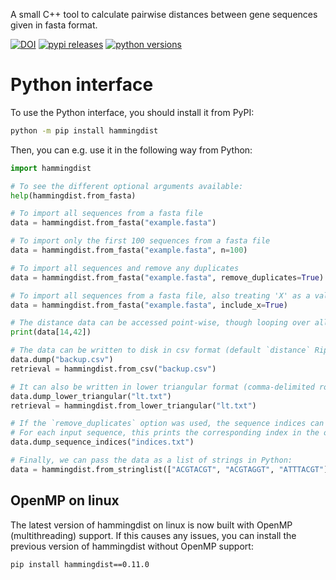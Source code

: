 A small C++ tool to calculate pairwise distances between gene sequences given in fasta format.

[![DOI](https://zenodo.org/badge/308676358.svg)](https://zenodo.org/badge/latestdoi/308676358)
[![pypi releases](https://img.shields.io/pypi/v/hammingdist.svg)](https://pypi.org/project/hammingdist)
[![python versions](https://img.shields.io/pypi/pyversions/hammingdist)](https://pypi.org/project/hammingdist)

# Python interface

To use the Python interface, you should install it from PyPI:

```bash
python -m pip install hammingdist
```

Then, you can e.g. use it in the following way from Python:

```python
import hammingdist

# To see the different optional arguments available:
help(hammingdist.from_fasta)

# To import all sequences from a fasta file
data = hammingdist.from_fasta("example.fasta")

# To import only the first 100 sequences from a fasta file
data = hammingdist.from_fasta("example.fasta", n=100)

# To import all sequences and remove any duplicates
data = hammingdist.from_fasta("example.fasta", remove_duplicates=True)

# To import all sequences from a fasta file, also treating 'X' as a valid character
data = hammingdist.from_fasta("example.fasta", include_x=True)

# The distance data can be accessed point-wise, though looping over all distances might be quite inefficient
print(data[14,42])

# The data can be written to disk in csv format (default `distance` Ripser format) and retrieved:
data.dump("backup.csv")
retrieval = hammingdist.from_csv("backup.csv")

# It can also be written in lower triangular format (comma-delimited row-major, `lower-distance` Ripser format):
data.dump_lower_triangular("lt.txt")
retrieval = hammingdist.from_lower_triangular("lt.txt")

# If the `remove_duplicates` option was used, the sequence indices can also be written.
# For each input sequence, this prints the corresponding index in the output:
data.dump_sequence_indices("indices.txt")

# Finally, we can pass the data as a list of strings in Python:
data = hammingdist.from_stringlist(["ACGTACGT", "ACGTAGGT", "ATTTACGT"])
```

## OpenMP on linux

The latest version of hammingdist on linux is now built with OpenMP (multithreading) support.
If this causes any issues, you can install the previous version of hammingdist without OpenMP support:

```bash
pip install hammingdist==0.11.0
```
